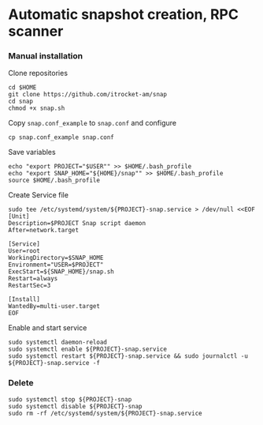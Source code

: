 # Automatic snapshot creation, RPC scanner
### Manual installation

Clone repositories
```
cd $HOME
git clone https://github.com/itrocket-am/snap
cd snap
chmod +x snap.sh
```

Copy `snap.conf_example` to `snap.conf` and configure
```
cp snap.conf_example snap.conf
```
Save variables
```
echo "export PROJECT="$USER"" >> $HOME/.bash_profile
echo "export SNAP_HOME="${HOME}/snap"" >> $HOME/.bash_profile
source $HOME/.bash_profile
```

Create Service file
```
sudo tee /etc/systemd/system/${PROJECT}-snap.service > /dev/null <<EOF
[Unit]
Description=$PROJECT Snap script daemon
After=network.target

[Service]
User=root
WorkingDirectory=$SNAP_HOME
Environment="USER=$PROJECT"
ExecStart=${SNAP_HOME}/snap.sh
Restart=always
RestartSec=3

[Install]
WantedBy=multi-user.target
EOF
```

Enable and start service
```
sudo systemctl daemon-reload
sudo systemctl enable ${PROJECT}-snap.service
sudo systemctl restart ${PROJECT}-snap.service && sudo journalctl -u ${PROJECT}-snap.service -f
```

### Delete 
```
sudo systemctl stop ${PROJECT}-snap
sudo systemctl disable ${PROJECT}-snap
sudo rm -rf /etc/systemd/system/${PROJECT}-snap.service
```
